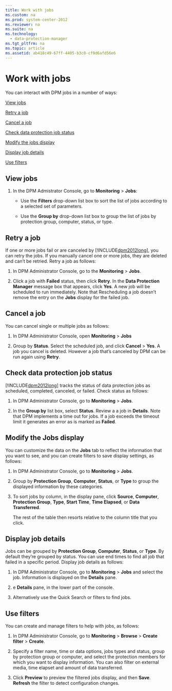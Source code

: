 ```yaml
---
title: Work with jobs
ms.custom: na
ms.prod: system-center-2012
ms.reviewer: na
ms.suite: na
ms.technology: 
  - data-protection-manager
ms.tgt_pltfrm: na
ms.topic: article
ms.assetid: ab418c49-67ff-4405-b3c0-cf9d6afd56e6
---
```

# Work with jobs
You can interact with DPM jobs in a number of ways:

[View jobs](#BKMK_View)

[Retry a job](#BKMK_Retry)

[Cancel a job](#BKMK_Cancel)

[Check data protection job status](#BKMK_Status)

[Modify the jobs display](#BKMK_Display)

[Display job details](#BKMK_Details)

[Use filters](#BKMK_Filter)

## <a name="BKMK_View"></a>View jobs

1.  In the DPM Admistrator Console, go to **Monitoring** > **Jobs**:

    -   Use the **Filters** drop\-down list box to sort the list of jobs according to a selected set of parameters.

    -   Use the **Group by** drop\-down list box to group the list of jobs by protection group, computer, status, or type.

## <a name="BKMK_Retry"></a>Retry a job
If one or more jobs fail or are canceled by [!INCLUDE[dpm2012long](./Token/dpm2012long_md.md)], you can retry the jobs. If you manually cancel one or more jobs, they are deleted and can’t be retried. Retry a job as follows:

1.  In DPM Administrator Console, go to the **Monitoring** > **Jobs**.

2.  Click a job with **Failed** status, then click **Retry**. In the **Data Protection Manager** message box that appears, click **Yes**. A new job will be scheduled to run immediately. Note that Rescheduling a job doesn’t remove the entry on the **Jobs** display for the failed job.

## <a name="BKMK_Cancel"></a>Cancel a job
You can cancel single or multiple jobs as follows:

1.  In DPM Administrator Console, open **Monitoring** > **Jobs**

2.  Group by **Status**. Select the scheduled job, and click **Cancel** > **Yes**. A job you cancel is deleted. However a job that’s canceled by DPM can be run again using **Retry**.

## <a name="BKMK_Status"></a>Check data protection job status
[!INCLUDE[dpm2012long](./Token/dpm2012long_md.md)] tracks the status of data protection jobs as scheduled, completed, canceled, or failed. Check status as follows:

1.  In DPM Administrator Console, go to **Monitoring** > **Jobs**.

2.  In the **Group by** list box, select **Status**. Review a a job in **Details**. Note that DPM implements a time out for jobs. If a job exceeds the timeout limit it generates an error as is marked as **Failed**.

## <a name="BKMK_Display"></a>Modify the Jobs display
You can customize the data on the **Jobs** tab to reflect the information that you want to see, and you can create filters to save display settings, as follows:

1.  In DPM Administrator Console, go to **Monitoring** > **Jobs**.

2.  Group by **Protection Group**, **Computer**, **Status**, or **Type** to group the displayed information by these categories.

3.  To sort jobs by column, in the display pane, click **Source**, **Computer**, **Protection Group**, **Type**, **Start Time**, **Time Elapsed**, or **Data Transferred**.

    The rest of the table then resorts relative to the column title that you click.

## <a name="BKMK_Details"></a>Display job details
Jobs can be grouped by **Protection Group**, **Computer**, **Status**, or **Type**. By default they’re grouped by status. You can use end times to find all job that failed in a specific period.  Display job details as follows:

1.  In DPM Administrator Console, go to **Monitoring** > **Jobs** and select the job. Information is displayed on the **Details** pane.

2.  e **Details** pane, in the lower part of the console.

3.  Alternatively use the Quick Search or filters to find jobs.

## <a name="BKMK_Filter"></a>Use filters
You can create and manage filters to help with jobs, as follows:

1.  In DPM Administrator Console, go to **Monitoring** > **Browse** > **Create filter** > **Create**.

2.  Specify a filter name, time or data options, jobs types and status, group by protection group or computer, and select the protection members for which you want to display information. You can also filter on external media, time elapset and amount of data transferred.

3.  Click **Preview** to preview the filtered jobs display, and then **Save**. **Refresh** the filter to detect configuration changes.


